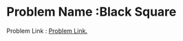 # Problem Name :Black Square
 Problem Link : [Problem Link.](http://codeforces.com/contest/431/problem/A)
